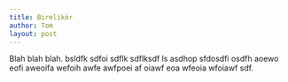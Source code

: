 ```yaml
---
title: Birelikör
author: Tom
layout: post
---
```


Blah blah blah. bsldfk sdfoi sdflk sdflksdf ls 
asdhop sfdosdfi osdfh aoewo eofi aweoifa wefoih awfe
awfpoei af oiawf eoa wfeoia wfoiawf sdf.